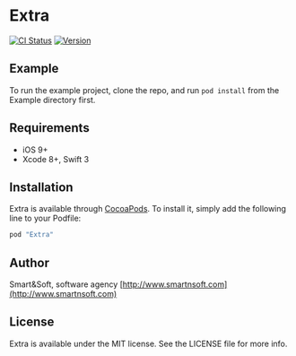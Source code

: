 # Extra

[![CI Status](http://img.shields.io/travis/smartnsoft/Extra.svg?style=flat)](https://travis-ci.org/smartnsoft/Extra)
[![Version](https://img.shields.io/cocoapods/v/Extra.svg?style=flat)](http://cocoapods.org/pods/Extra)

## Example

To run the example project, clone the repo, and run `pod install` from the Example directory first.

## Requirements

- iOS 9+
- Xcode 8+, Swift 3

## Installation

Extra is available through [CocoaPods](http://cocoapods.org). To install
it, simply add the following line to your Podfile:

```ruby
pod "Extra"
```

## Author

Smart&Soft, software agency [http://www.smartnsoft.com](http://www.smartnsoft.com)

## License

Extra is available under the MIT license. See the LICENSE file for more info.
